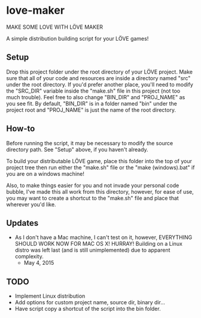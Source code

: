 love-maker
==========
MAKE SOME LOVE WITH LÖVE MAKER

A simple distribution building script for your LÖVE games!

Setup
-----
Drop this project folder under the root directory of your LÖVE project. Make sure that all of your code and resources are inside a directory named "src" under the root directory. If you'd prefer another place, you'll need to modify the "SRC_DIR" variable inside the "make.sh" file in this project (not too much trouble). Feel free to also change "BIN_DIR" and "PROJ_NAME" as you see fit. By default, "BIN_DIR" is in a folder named "bin" under the project root and "PROJ_NAME" is just the name of the root directory.

How-to
------
Before running the script, it may be necessary to modify the source directory path. See "Setup" above, if you haven't already.

To build your distributable LÖVE game, place this folder into the top of your project tree then run either the "make.sh" file or the "make (windows).bat" if you are on a windows machine!

Also, to make things easier for you and not invade your personal code bubble, I've made this all work from this directory, however, for ease of use, you may want to create a shortcut to the "make.sh" file and place that wherever you'd like.

Updates
-------
- As I don't have a Mac machine, I can't test on it, however, EVERYTHING SHOULD WORK NOW FOR MAC OS X! HURRAY! Building on a Linux distro was left last (and is still unimplemented) due to apparent complexity.
  - May 4, 2015

TODO
----
- Implement Linux distribution
- Add options for custom project name, source dir, binary dir...
- Have script copy a shortcut of the script into the bin folder.
